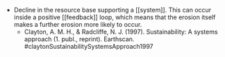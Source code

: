- Decline in the resource base supporting a [[system]]. This can occur inside a positive [[feedback]] loop, which means that the erosion itself makes a further erosion more likely to occur.
	- Clayton, A. M. H., & Radcliffe, N. J. (1997). Sustainability: A systems approach (1. publ., reprint). Earthscan. #claytonSustainabilitySystemsApproach1997